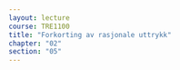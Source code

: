 ```yaml
---
layout: lecture
course: TRE1100
title: "Forkorting av rasjonale uttrykk"
chapter: "02"
section: "05"
---
```

